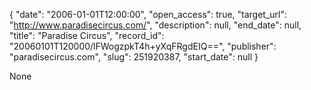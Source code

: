 {
  "date": "2006-01-01T12:00:00", 
  "open_access": true, 
  "target_url": "http://www.paradisecircus.com/", 
  "description": null, 
  "end_date": null, 
  "title": "Paradise Circus", 
  "record_id": "20060101T120000/lFWogzpkT4h+yXqFRgdEIQ==", 
  "publisher": "paradisecircus.com", 
  "slug": 251920387, 
  "start_date": null
}

None